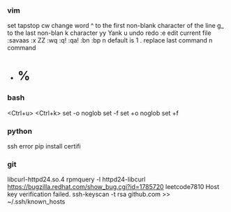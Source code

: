 ### vim
set tapstop
cw change word
^ to the first non-blank character of the line
g_ to the last non-blan
k character
yy Yank
u undo
<C-r> redo
:e edit current file
:savaas
:x ZZ :wq
:q! :qa!
:bn :bp n default is 1
. replace last command
n command 
* # %
### bash
<Ctrl+u>
<Ctrl+k>
set -o noglob
set -f
set +o noglob
set +f

### python
ssh error
pip install certifi
### git
libcurl-httpd24.so.4 
rpmquery -l httpd24-libcurl
https://bugzilla.redhat.com/show_bug.cgi?id=1785720
leetcode7810
  Host key verification failed.
  ssh-keyscan -t rsa github.com >> ~/.ssh/known_hosts


